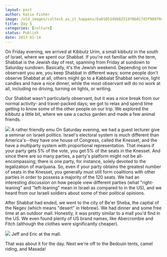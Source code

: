 ```yaml
---
layout: post
author: Katie Fisher
image: /old_images/caltech_as_it_happens/6a0105349b8251970b017d3f98970c970c.jpg
title: Day 5
categories: [culture]
status: Publish
date: 2013-01-14
---
```


On Friday evening, we arrived at Kibbutz Urim, a small kibbutz in the south of Israel, where we spent our Shabbat. If you're not familiar with the term, Shabbat is the Jewish day of rest, spanning from Friday at sundown to Saturday sundown. Basically, it's the Jewish weekend. Depending on how observant you are, you keep Shabbat in different ways; some people don't observe Shabbat at all, others might go to a Kabbalat Shabbat service, light candles and have a nice dinner, while the most observant will do no work at all, including no driving, turning on lights, or writing.

Our Shabbat wasn't particularly observant, but it was a nice break from our normal activity- and travel-packed days; we got to relax and spend time getting to know some of the other people on our trip. We explored the kibbutz a little bit, where we saw a cactus garden and made a few animal friends.


![](/old_images/6a017c34dc0ea8970b017d3f9899e8970c-800wi.jpg)
A rather friendly emu
On Saturday evening, we had a guest lecturer give a seminar on Israeli politics. Israel's electoral system is much different than America's--they have one house of Congress, called the Knesset, and the have a multiparty system with proportional representation. That means if your party gets 5% of the vote, you get 5% of the seats in the Knesset. And since there are so many parties, a party's platform might not be all-encompassing; there is one party, for instance, solely devoted to the legalization of marijuana. So, even if your party obtains the greatest number of seats in the Knesset, you generally must still form coalitions with other parties in order to possess a majority of the 120 seats. We had an interesting discussion on how people view different parties (what "right-leaning" and "left-leaning" mean in Israel as compared to in the US), and we heard from our Israeli soldiers about some of their political opinions.

After Shabbat had ended, we went to the city of Be'er Sheba, the captial of the Negev (which means "desert" in Hebrew). We had dinner and some free time at an outdoor mall. Honestly, it was pretty similar to a mall you'd find in the US. We even found plenty of US brand names, like Abercrombie and Fitch (although the clothes were significantly cheaper).


![](/old_images/caltech_as_it_happens/6a0105349b8251970b017ee70d1a07970d.jpg)
Jeff and Eric at the mall.

That was about it for the day. Next we're off to the Bedouin tents, camel riding, and Masada!
